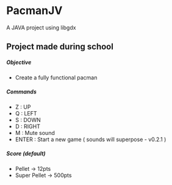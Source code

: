 # PacmanJV
A JAVA project using libgdx

## Project made during school
##### Objective
- Create a fully functional pacman

##### Commands
- Z : UP
- Q : LEFT
- S : DOWN
- D : RIGHT
- M : Mute sound
- ENTER : Start a new game ( sounds will superpose - v0.2.1 )

##### Score (default)
- Pellet -> 12pts
- Super Pellet -> 500pts
